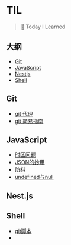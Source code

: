 # TIL

> 📝 Today I Learned



## 大纲

- [Git](#git)
- [JavaScript](#javascript)
- [Nestjs](#nestjs)
- [Shell](#Shell)





## Git

- [git 代理](Git/git代理.md)
- [git 简易指南](Git/git简易指南.md)







## JavaScript

- [时区问题](JavaScript/时区问题.md)
- [JSON的妙用](JavaScript/JSON.md)
- [防抖](JavaScript/防抖.md)
- [undefined与null](JavaScript/undefined与null.md)






## Nest.js



## Shell

- [git脚本](Shell/git脚本.md)
- 

